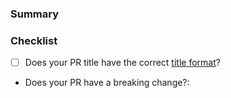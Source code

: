 <!---
Thanks for contributing to the Amplitude iOS/tvOS/macOS SDK! 🎉

Please fill out the following sections to help us quickly review your pull request.
--->

### Summary

<!-- What does the PR do? -->

### Checklist

* [ ] Does your PR title have the correct [title format](https://github.com/amplitude/Amplitude-iOS/blob/master/CONTRIBUTING.md#pr-commit-title-conventions)?
* Does your PR have a breaking change?:  <!-- Yes or no -->

